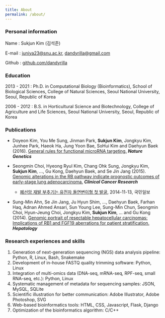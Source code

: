```yaml
---
title: About
permalink: /about/
---
```


### Personal information

Name
: Sukjun Kim (김석준)

E-mail
: juniya23@snu.ac.kr, dandyrilla@gmail.com

Github
: [github.com/dandyrilla](https://github.com/dandyrilla)


### Education

2013 - 2021
: Ph.D. in Computational Biology (Bioinformatics), School of Biological Sciences, College of Natural Sciences, Seoul National University, Seoul, Republic of Korea

2006 - 2012
: B.S. in Horticultural Science and Biotechnology, College of Agriculture and Life Sciences, Seoul National University, Seoul, Republic of Korea


### Publications

* Doyeon Kim, You Me Sung, Jinman Park, **Sukjun Kim**, Jongkyu Kim, Junhee Park, Haeok Ha, Jung Yoon Bae, SoHui Kim
  and Daehyun Baek (2016). [General rules for functional microRNA targeting.](https://www.ncbi.nlm.nih.gov/pubmed/27776116)
  ***Nature Genetics***

* Seongmin Choi, Hyeong Ryul Kim, Chang Ohk Sung, Jongkyu Kim, **Sukjun Kim**, ..., Gu Kong, Daehyun Baek, and
  Se Jin Jang (2015). [Genomic alterations in the RB pathway indicate prognostic outcomes of early-stage lung adenocarcinoma.](https://www.ncbi.nlm.nih.gov/pubmed/25294902)
  ***Clinical Cancer Research***
  
  * [폐선암 재발 부추기는 유전자 돌연변이형 첫 발굴](http://news.kmib.co.kr/article/view.asp?arcid=0008854069&code=61171911&cp=nv), 2014-11-13, 국민일보

* Sung-Min Ahn, Se Jin Jang, Ju Hyun Shim, ..., Daehyun Baek, Farhan Haq, Adnan Ahmed Ansari,
  Sun Young Lee, Sung-Min Chun, Seongmin Choi, Hyun-Jeung Choi, Jongkyu Kim, **Sukjun Kim**, ... and Gu Kong (2014).
  [Genomic portrait of resectable hepatocellular carcinomas: Implications of RB1 and FGF19 aberrations for patient stratification.](https://www.ncbi.nlm.nih.gov/pubmed/24798001)
  ***Hepatology***


### Research experiences and skills

1. Generation of next-generation sequencing (NGS) data analysis pipeline: Python, R, Linux, Bash, Snakemake
2. Development of in-house FASTQ quality trimming software: Python, Linux
3. Integration of multi-omics data (DNA-seq, mRNA-seq, RPF-seq, small RNA-seq, etc.): Python, Linux
4. Systematic management of metadata for sequencing samples: JSON, MySQL, SQLite
5. Scientific illustration for better communication: Adobe Illustrator, Adobe Photoshop, SVG
6. Web-based bioinformatics tools: HTML, CSS, Javascript, Flask, Django
7. Optimization of the bioinformatics algorithm: C/C++